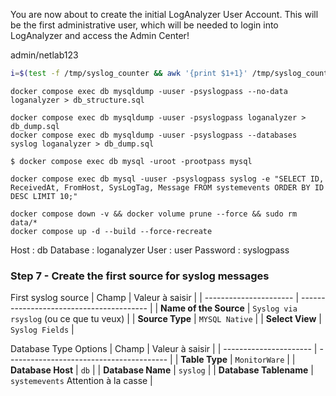 You are now about to create the initial LogAnalyzer User Account.
This will be the first administrative user, which will be needed to login into LogAnalyzer and access the Admin Center!

admin/netlab123




```bash
i=$(test -f /tmp/syslog_counter && awk '{print $1+1}' /tmp/syslog_counter || echo 1); echo "$i" > /tmp/syslog_counter; MSG="TEST $i $(date +'%F %T') from $(hostname)"; echo "$MSG"; logger -n 192.168.1.26 -P 514 -d "$MSG" --priority user.info --tag test-log
```




```
docker compose exec db mysqldump -uuser -psyslogpass --no-data loganalyzer > db_structure.sql
```

```
docker compose exec db mysqldump -uuser -psyslogpass loganalyzer > db_dump.sql
docker compose exec db mysqldump -uuser -psyslogpass --databases syslog loganalyzer > db_dump.sql
```

```
$ docker compose exec db mysql -uroot -prootpass mysql
```

```
docker compose exec db mysql -uuser -psyslogpass syslog -e "SELECT ID, ReceivedAt, FromHost, SysLogTag, Message FROM systemevents ORDER BY ID DESC LIMIT 10;"
```

```
docker compose down -v && docker volume prune --force && sudo rm data/*
docker compose up -d --build --force-recreate
```



Host :     db
Database : loganalyzer
User :     user
Password : syslogpass





### Step 7 - Create the first source for syslog messages

First syslog source
| Champ                  | Valeur à saisir                          |
| ---------------------- | ---------------------------------------- |
| **Name of the Source** | `Syslog via rsyslog` (ou ce que tu veux) |
| **Source Type**        | `MYSQL Native`                           |
| **Select View**        | `Syslog Fields`                          |

Database Type Options
| Champ                  | Valeur à saisir                          |
| ---------------------- | ---------------------------------------- |
| **Table Type**         | `MonitorWare`                            |
| **Database Host**      | `db`                                   |
| **Database Name**      | `syslog`                                   |
| **Database Tablename** | `systemevents` Attention à la casse      |


